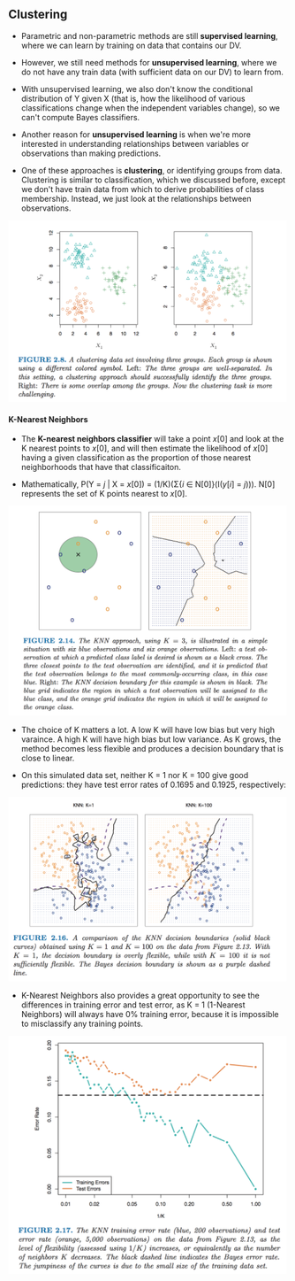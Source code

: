 ## Clustering

* Parametric and non-parametric methods are still **supervised learning**, where we can learn by training on data that contains our DV.

* However, we still need methods for **unsupervised learning**, where we do not have any train data (with sufficient data on our DV) to learn from.

* With unsupervised learning, we also don't know the conditional distribution of Y given X (that is, how the likelihood of various classifications change when the independent variables change), so we can't compute Bayes classifiers.

* Another reason for **unsupervised learning** is when we're more interested in understanding relationships between variables or observations than making predictions.

* One of these approaches is **clustering**, or identifying groups from data.  Clustering is similar to classification, which we discussed before, except we don't have train data from which to derive probabilities of class membership.  Instead, we just look at the relationships between observations.

![](../images/clustering.png)


#### K-Nearest Neighbors

* The **K-nearest neighbors classifier** will take a point *x*[0] and look at the K nearest points to *x*[0], and will then estimate the likelihood of *x*[0] having a given classification as the proportion of those nearest neighborhoods that have that classificaiton.

* Mathematically, P(Y = *j* | X = *x*[0]) = (1/K)(Σ{*i* ∈ N[0]}(I(*y*[*i*] = *j*))).  N[0] represents the set of K points nearest to *x*[0].

![](../images/knearest.png)

* The choice of K matters a lot.  A low K will have low bias but very high varaince.  A high K will have high bias but low variance.  As K grows, the method becomes less flexible and produces a decision boundary that is close to linear.

* On this simulated data set, neither K = 1 nor K = 100 give good predictions: they have test error rates of 0.1695 and 0.1925, respectively:

![](../images/differentk.png)

* K-Nearest Neighbors also provides a great opportunity to see the differences in training error and test error, as K = 1 (1-Nearest Neighbors) will always have 0% training error, because it is impossible to misclassify any training points.

![](../images/ktraintesterror.png)

